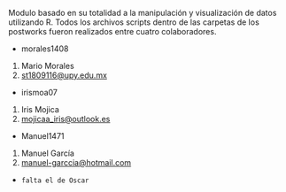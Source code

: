 Modulo basado en su totalidad a la manipulación y visualización de datos utilizando R. 
Todos los archivos scripts dentro de las carpetas de los postworks fueron realizados entre cuatro colaboradores.
* morales1408
1. Mario Morales 
2. st1809116@upy.edu.mx
* irismoa07
1. Iris Mojica
2. mojicaa_iris@outlook.es
* Manuel1471
1. Manuel García
2. manuel-garccia@hotmail.com
* `falta el de Oscar`
